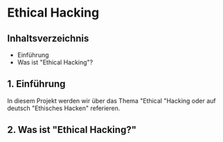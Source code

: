 # Ethical Hacking 
## Inhaltsverzeichnis
* Einführung
* Was ist "Ethical Hacking"?
## 1. Einführung
In diesem Projekt werden wir über das Thema "Ethical "Hacking oder auf deutsch "Ethisches Hacken" referieren.
&nbsp;
## 2. Was ist "Ethical Hacking?"
&nbsp;

